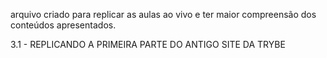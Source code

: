 arquivo criado para replicar as aulas ao vivo e ter maior compreensão dos conteúdos apresentados.

3.1 - REPLICANDO A PRIMEIRA PARTE DO ANTIGO SITE DA TRYBE